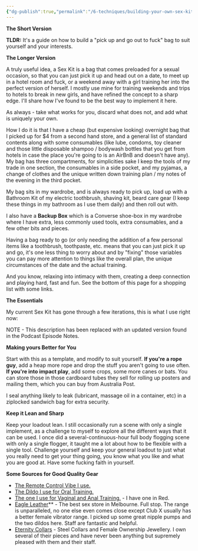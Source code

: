 ```yaml
---
{"dg-publish":true,"permalink":"/6-techniques/building-your-own-sex-kit/"}
---
```



**The Short Version**

**TLDR:** It's a guide on how to build a "pick up and go out to fuck" bag to suit yourself and your interests.

**The Longer Version**

A truly useful idea, a Sex Kit is a bag that comes preloaded for a sexual occasion, so that you can just pick it up and head out on a date, to meet up in a hotel room and fuck, or a weekend away with a girl training her into the perfect version of herself. I mostly use mine for training weekends and trips to hotels to break in new girls, and have refined the concept to a sharp edge. I'll share how I've found to be the best way to implement it here.

As always - take what works for you, discard what does not, and add what is uniquely your own.

How I do it is that I have a cheap (but expensive looking) overnight bag that I picked up for $4 from a second hand store, and a general list of standard contents along with some consumables (like lube, condoms, toy cleaner and those little disposable shampoo / bodywash bottles that you get from hotels in case the place you're going to is an AirBnB and doesn't have any). My bag has three compartments, for simplicities sake I keep the tools of my trade in one section, the consumables in a side pocket, and my pyjamas, a change of clothes and the unique written down training plan / my notes of the evening in the third pocket.

My bag sits in my wardrobe, and is always ready to pick up, load up with a Bathroom Kit of my electric toothbrush, shaving kit, beard care gear (I keep these things in my bathroom as I use them daily) and then roll out with.

I also have a **Backup Box** which is a Converse shoe-box in my wardrobe where I have extra, less commonly used tools, extra consumables, and a few other bits and pieces.

Having a bag ready to go (or only needing the addition of a few personal items like a toothbrush, toothpaste, etc. means that you can just pick it up and go, it's one less thing to worry about and by "fixing" those variables you can pay more attention to things like the overall plan, the unique circumstances of the date and the actual training.

And you know, relaxing into intimacy with them, creating a deep connection and playing hard, fast and fun. See the bottom of this page for a shopping list with some links.

**The Essentials**

My current Sex Kit has gone through a few iterations, this is what I use right now:

NOTE - This description has been replaced with an updated version found in the Podcast Episode Notes.    

**Making yours Better for You**

Start with this as a template, and modify to suit yourself. **If you're a rope guy**, add a heap more rope and drop the stuff you aren't going to use often. **If you're into impact play**, add some crops, some more canes or bats. You can store those in those cardboard tubes they sell for rolling up posters and mailing them, which you can buy from Australia Post.

I seal anything likely to leak (lubricant, massage oil in a container, etc) in a ziplocked sandwich bag for extra security.

**Keep it Lean and Sharp**

Keep your loadout lean. I still occasionally run a scene with only a single implement, as a challenge to myself to explore all the different ways that it can be used. I once did a several-continuous-hour full body flogging scene with only a single flogger, it taught me a lot about how to be flexible with a single tool. Challenge yourself and keep your general loadout to just what you really need to get your thing going, you know what you like and what you are good at. Have some fucking faith in yourself.

**Some Sources for Good Quality Gear**

- [The Remote Control Vibe I use.](https://www.nusensuelle.com/products/nu-sensuelle-15-function-remote-control-pleasure-panty)
- [The Dildo I use for Oral Training.](https://www.eagleleather.com.au/the-d-perfect-d-8-inches.html)
- [The one I use for Vaginal and Anal Training.](https://www.docjohnson.com/american-bombshell-b7-tango-gunmetal.html) - I have one in Red.
- [Eagle Leather](https://www.eagleleather.com.au/)** - The best sex store in Melbourne. Full stop. The range is unparalleled, no one else even comes close except Club X usually has a better female vibrator range. I picked up some great nipple pumps and the two dildos here. Staff are fantastic and helpful.
- [Eternity Collars](https://www.eternitycollars.com/) - Steel Collars and Female Ownership Jewellery. I own several of their pieces and have never been anything but supremely pleased with them and their staff.

